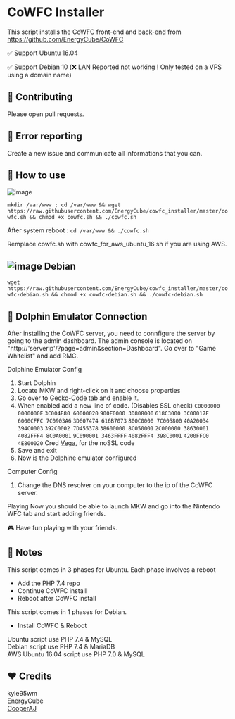 CoWFC Installer
======

This script installs the CoWFC front-end and back-end from https://github.com/EnergyCube/CoWFC

✅ Support Ubuntu 16.04

✅ Support Debian 10 (❌ LAN Reported not working ! Only tested on a VPS using a domain name)

🔨 Contributing
-------

Please open pull requests.

🔧 Error reporting
-------

Create a new issue and communicate all informations that you can.

📝 How to use
-------

![image](https://upload.wikimedia.org/wikipedia/commons/thumb/9/9d/Ubuntu_logo.svg/100px-Ubuntu_logo.svg.png)

`mkdir /var/www ; cd /var/www && wget https://raw.githubusercontent.com/EnergyCube/cowfc_installer/master/cowfc.sh && chmod +x cowfc.sh && ./cowfc.sh`

After system reboot : `cd /var/www && ./cowfc.sh`

Remplace cowfc.sh with cowfc_for_aws_ubuntu_16.sh if you are using AWS.

![image](https://www.debian.org/logos/openlogo-nd-25.png) Debian
----

`wget https://raw.githubusercontent.com/EnergyCube/cowfc_installer/master/cowfc-debian.sh && chmod +x cowfc-debian.sh && ./cowfc-debian.sh`

🐬 Dolphin Emulator Connection
-------
After installing the CoWFC server, you need to connfigure the server by going to the admin dashboard. The admin console is located on "http://'serverip'/?page=admin&section=Dashboard". Go over to "Game Whitelist" and add RMC.

Dolphine Emulator Config

1. Start Dolphin
2. Locate MKW and right-click on it and choose properties
3. Go over to Gecko-Code tab and enable it.
4. When enabled add a new line of code. (Disables SSL check)
   `C0000000 0000000E`
   `3C004E80 60000020`
   `900F0000 3D808000`
   `618C3000 3C00017F`
   `6000CFFC 7C0903A6`
   `3D607474 616B7073`
   `800C0000 7C005800`
   `40A20034 394C0003`
   `392C0002 7D455378`
   `38600000 8C050001`
   `2C000000 38630001`
   `4082FFF4 8C0A0001`
   `9C090001 3463FFFF`
   `4082FFF4 398C0001`
   `4200FFC0 4E800020`
   Cred [Vega](https://mariokartwii.com/showthread.php?tid=1149), for the noSSL code
6. Save and exit
7. Now is the Dolphine emulator configured

Computer Config
1. Change the DNS resolver on your computer to the ip of the CoWFC server.

Playing 
Now you should be able to launch MKW and go into the Nintendo WFC tab and start adding friends.

🎮 Have fun playing with your friends.

📖 Notes
-------

This script comes in 3 phases for Ubuntu. Each phase involves a reboot
-	Add the PHP 7.4 repo
-	Continue CoWFC install
-	Reboot after CoWFC install

This script comes in 1 phases for Debian.
-	Install CoWFC & Reboot

Ubuntu script use PHP 7.4 & MySQL\
Debian script use PHP 7.4 & MariaDB\
AWS Ubuntu 16.04 script use PHP 7.0 & MySQL

❤️ Credits
-------
kyle95wm\
EnergyCube\
[CooperAJ](https://www.youtube.com/watch?v=VUoE6R071oo&t=1040s)

